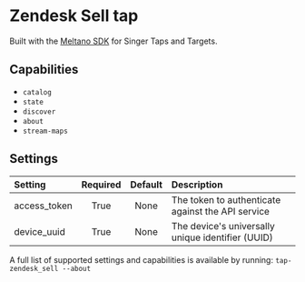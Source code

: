 # Zendesk Sell tap

Built with the [Meltano SDK](https://sdk.meltano.com) for Singer Taps and Targets.

## Capabilities

* `catalog`
* `state`
* `discover`
* `about`
* `stream-maps`

## Settings

| Setting     | Required | Default | Description |
|:------------|:--------:|:-------:|:------------|
| access_token| True     | None    | The token to authenticate against the API service |
| device_uuid | True     | None    | The device's universally unique identifier (UUID) |

A full list of supported settings and capabilities is available by running: `tap-zendesk_sell --about`
